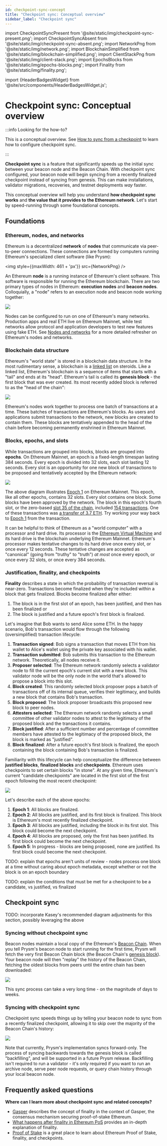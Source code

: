 ```yaml
---
id: checkpoint-sync-concept
title: "Checkpoint sync: Conceptual overview"
sidebar_label: "Checkpoint sync"
---
```

import CheckpointSyncPresent from '@site/static/img/checkpoint-sync-present.png';
import CheckpointSyncAbsent from '@site/static/img/checkpoint-sync-absent.png';
import NetworkPng from '@site/static/img/network.png';
import BlockchainSimplified from '@site/static/img/blockchain-simplified.png';
import ClientStackPng from '@site/static/img/client-stack.png';
import EpochsBlocks from '@site/static/img/epochs-blocks.png';
import Finality from '@site/static/img/finality.png';

import {HeaderBadgesWidget} from '@site/src/components/HeaderBadgesWidget.js';

# Checkpoint sync: Conceptual overview

<HeaderBadgesWidget commaDelimitedContributors="Mick,Potuz" />

:::info Looking for the how-to?

This is a conceptual overview. See [How to sync from a checkpoint](../prysm-usage/checkpoint-sync.md) to learn how to configure checkpoint sync. 

:::

**Checkpoint sync** is a feature that significantly speeds up the initial sync between your beacon node and the Beacon Chain. With checkpoint sync configured, your beacon node will begin syncing from a recently finalized checkpoint instead of syncing from genesis. This can make installations, validator migrations, recoveries, and testnet deployments *way* faster.

This conceptual overview will help you understand **how checkpoint sync works** and **the value that it provides to the Ethereum network**. Let's start by speed-running through some foundational concepts.

## Foundations

### Ethereum, nodes, and networks

Ethereum is a decentralized **network** of **nodes** that communicate via peer-to-peer connections. These connections are formed by computers running Ethereum's specialized client software (like Prysm):

<img style={{maxWidth: 461 + 'px'}} src={NetworkPng} />

An Ethereum **node** is a running instance of Ethereum's client software. This software is responsible for running the Ethereum blockchain. There are two primary types of nodes in Ethereum: **execution nodes** and **beacon nodes**. Colloquially, a "node" refers to an execution node and beacon node working together:

<img src={ClientStackPng} /> 

Nodes can be configured to run on one of Ethereum's many networks. Production apps and real ETH live on Ethereum Mainnet, while test networks allow protocol and application developers to test new features using fake ETH. See [Nodes and networks](nodes-networks.md) for a more detailed refresher on Ethereum's nodes and networks.


### Blockchain data structure

Ethereum's "world state" is stored in a blockchain data structure. In the most rudimentary sense, a blockchain is a [linked list](https://en.wikipedia.org/wiki/Linked_list) on steroids. Like a linked list, Ethereum's blockchain is a sequence of items that starts with a "tail" and ends at its "head". Ethereum's tail is called its **genesis block** - the first block that was ever created. Its most recently added block is referred to as the "head of the chain":

<img src={BlockchainSimplified} />

Ethereum's nodes work together to process one batch of transactions at a time. These batches of transactions are Ethereum's blocks. As users and applications submit transactions to the network, new blocks are created to contain them. These blocks are tentatively appended to the head of the chain before becoming permanently enshrined in Ethereum Mainnet.


### Blocks, epochs, and slots

While transactions are grouped into blocks, blocks are grouped into **epochs**. On Ethereum Mainnet, an epoch is a fixed-length timespan lasting 384 seconds. Every epoch is divided into 32 slots, each slot lasting 12 seconds. Every slot is an opportunity for one new block of transactions to be proposed and tentatively accepted by the Ethereum network:

<img src={EpochsBlocks} />

The above diagram illustrates [Epoch 1](https://ethscan.org/epoch/1) on Ethereum Mainnet. This epoch, like all other epochs, contains 32 slots. Every slot contains one block. Some blocks have been approved by the network. The block in this epoch's fourth slot, or the zero-based [slot 35 of the chain](https://ethscan.org/block/35), included [154 transactions](https://etherchain.org/block/0x8d3f027beef5cbd4f8b29fc831aba67a5d74768edca529f5596f07fd207865e1#pills-txs). One of these transactions was [a transfer of 3.7 ETH](https://etherchain.org/tx/0x9f421378c2cd87fcad6185cf2690881857b077a28e46d89a49240900a7a9836e). Try working your way back to [Epoch 1](https://ethscan.org/epoch/1) from the transaction.

It can be helpful to think of Ethereum as a "world computer" with a processor and hard drive. Its processor is the [Ethereum Virtual Machine](https://ethereum.org/en/developers/docs/evm/) and its hard drive is the blockchain underlying Ethereum Mainnet. Ethereum's processor makes tentative changes to its hard drive once every slot, or once every 12 seconds. These tentative changes are accepted as "canonical" (going from "truthy" to "truth") *at most* once every epoch, or once every 32 slots, or once every 384 seconds.


### Justification, finality, and checkpoints

**Finality** describes a state in which the probability of transaction reversal is near-zero. Transactions become finalized when they're included within a block that gets finalized. Blocks become finalized after either:

 1. The block is in the first slot of an epoch, has been justified, and then has been finalized or
 2. The block is justified and a future epoch's first block is finalized.

Let's imagine that Bob wants to send Alice some ETH. In the happy scenario, Bob's transaction would flow through the following (oversimplified) transaction lifecycle:

 1. **Transaction signed**: Bob signs a transaction that moves ETH from his wallet to Alice's wallet using the private key associated with his wallet.
 2. **Transaction submitted**: Bob submits this transaction to the Ethereum network. Theoretically, all nodes receive it.
 3. **Proposer selected**: The Ethereum network randomly selects a validator node to fill the current epoch's current slot with a new block. This validator node will be the only node in the world that's allowed to propose a block into this slot.  
 4. **Block created**: This randomly selected block proposer pops a batch of transactions off of its internal queue, verifies their legitimacy, and builds a new block that contains Bob's transaction.
 5. **Block proposed**: The block proposer broadcasts this proposed new block to peer nodes.
 6. **Attesters selected**: The Ethereum network randomly selects a small committee of other validator nodes to attest to the legitimacy of the proposed block and the transactions it contains.
 7. **Block justified**: After a sufficient number and percentage of committee members have attested to the legitimacy of the proposed block, the block is marked as "justified".
 8. **Block finalized**: After a future epoch's first block is finalized, the epoch containing the block containing Bob's transaction is finalized.

Familiarity with this lifecycle can help conceptualize the difference between **justified blocks**, **finalized blocks** and **checkpoints**. Ethereum uses checkpoints to set certain blocks "in stone". At any given time, Ethereum's current "candidate checkpoints" are located in the first slot of the first epoch following the most recent checkpoint:

<img src={Finality} />

Let's describe each of the above epochs:

1. **Epoch 1**: All blocks are finalized.
2. **Epoch 2**: All blocks are justified, and its first block is finalized. This block is Ethereum's most recently finalized checkpoint.
3. **Epoch 3**: All blocks are justified, including the block in its first slot. This block could become the next checkpoint.
4. **Epoch 4**: All blocks are proposed, only the first has been justified. Its first block could become the next checkpoint.
5. **Epoch 5**: In progress - blocks are being proposed, none are justified. Its first block could become the next checkpoint.


TODO: explain that epochs aren't units of review - nodes process one block at a time without caring about epoch metadata, except whether or not the block is on an epoch boundary

TODO: explain the conditions that must be met for a checkpoint to be a candidate, vs justified, vs finalized

## Checkpoint sync

TODO: incorporate Kasey's recommended diagram adjustments for this section, possibly leveraging the above

### Syncing without checkpoint sync

Beacon nodes maintain a local copy of the Ethereum's [Beacon Chain](https://ethereum.org/en/upgrades/beacon-chain/). When you tell Prysm's beacon node to start running for the first time, Prysm will fetch the very first Beacon Chain block (the Beacon Chain's [genesis block](https://beaconscan.com/slots?epoch=0)). Your beacon node will then "replay" the history of the Beacon Chain, fetching the oldest blocks from peers until the entire chain has been downloaded:

<img src={CheckpointSyncAbsent} /> 

This sync process can take a very long time - on the magnitude of days to weeks. 

### Syncing with checkpoint sync

Checkpoint sync speeds things up by telling your beacon node to sync from a recently finalized checkpoint, allowing it to skip over the majority of the Beacon Chain's history:

<img src={CheckpointSyncPresent} /> 

Note that currently, Prysm's implementation syncs forward-only. The process of syncing backwards towards the genesis block is called "backfilling", and will be supported in a future Prysm release. Backfilling isn't required to run a validator - it's only required if you want to run an archive node, serve peer node requests, or query chain history through your local beacon node.


## Frequently asked questions

**Where can I learn more about checkpoint sync and related concepts?** <br/>

 - [Gasper](https://ethereum.org/en/developers/docs/consensus-mechanisms/pos/gasper/) describes the concept of finality in the context of Gasper, the consensus mechanism securing proof-of-stake Ethereum.
 - [What happens after finality in Ethereum PoS](https://hackmd.io/@prysmaticlabs/finality) provides an in-depth explanation of finality.
 - [Proof of Stake](https://ethereum.org/pt/developers/docs/consensus-mechanisms/pos/) is a great place to learn about Ethereum Proof of Stake, finality, and checkpoints.


<RequestUpdateWidget />